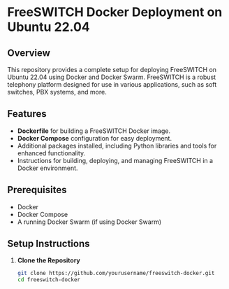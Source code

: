 # FreeSWITCH Docker Deployment on Ubuntu 22.04

## Overview
This repository provides a complete setup for deploying FreeSWITCH on Ubuntu 22.04 using Docker and Docker Swarm. FreeSWITCH is a robust telephony platform designed for use in various applications, such as soft switches, PBX systems, and more.

## Features
- **Dockerfile** for building a FreeSWITCH Docker image.
- **Docker Compose** configuration for easy deployment.
- Additional packages installed, including Python libraries and tools for enhanced functionality.
- Instructions for building, deploying, and managing FreeSWITCH in a Docker environment.

## Prerequisites
- Docker
- Docker Compose
- A running Docker Swarm (if using Docker Swarm)

## Setup Instructions
1. **Clone the Repository**
   ```sh
   git clone https://github.com/yourusername/freeswitch-docker.git
   cd freeswitch-docker
